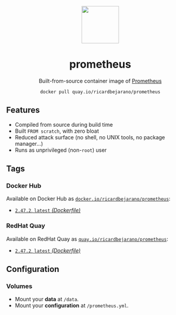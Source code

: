 <div align="center">
	<p><img src="https://em-content.zobj.net/thumbs/160/apple/325/fire_1f525.png" width="100px"></p>
	<h1>prometheus</h1>
	<p>Built-from-source container image of <a href="https://github.com/prometheus/prometheus">Prometheus</a></p>
	<code>docker pull quay.io/ricardbejarano/prometheus</code>
</div>


## Features

* Compiled from source during build time
* Built `FROM scratch`, with zero bloat
* Reduced attack surface (no shell, no UNIX tools, no package manager...)
* Runs as unprivileged (non-`root`) user


## Tags

### Docker Hub

Available on Docker Hub as [`docker.io/ricardbejarano/prometheus`](https://hub.docker.com/r/ricardbejarano/prometheus):

- [`2.47.2`, `latest` *(Dockerfile)*](Dockerfile)

### RedHat Quay

Available on RedHat Quay as [`quay.io/ricardbejarano/prometheus`](https://quay.io/repository/ricardbejarano/prometheus):

- [`2.47.2`, `latest` *(Dockerfile)*](Dockerfile)


## Configuration

### Volumes

- Mount your **data** at `/data`.
- Mount your **configuration** at `/prometheus.yml`.
